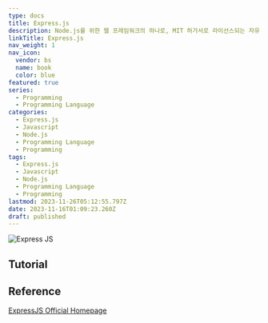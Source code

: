 ```yaml
---
type: docs
title: Express.js
description: Node.js를 위한 웹 프레임워크의 하나로, MIT 허가서로 라이선스되는 자유-오픈 소스 소프트웨어로 출시
linkTitle: Express.js
nav_weight: 1
nav_icon:
  vendor: bs
  name: book
  color: blue
featured: true
series:
  - Programming
  - Programming Language
categories:
  - Express.js
  - Javascript
  - Node.js
  - Programming Language
  - Programming
tags:
  - Express.js
  - Javascript
  - Node.js
  - Programming Language
  - Programming
lastmod: 2023-11-26T05:12:55.797Z
date: 2023-11-16T01:09:23.260Z
draft: published
---
```


![Express JS](/programming/express-js.png#center "https://medium.com/@dnvavinash/everything-about-express-ce2ab2f0b80d")

## Tutorial

## Reference

[ExpressJS Official Homepage](https://expressjs.com/)
